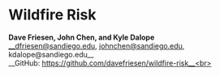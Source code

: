 # Wildfire Risk
__Dave Friesen, John Chen, and Kyle Dalope__<br>
__dfriesen@sandiego.edu, johnchen@sandiego.edu, kdalope@sandiego.edu__<br>
__GitHub: https://github.com/davefriesen/wildfire-risk__<br>
